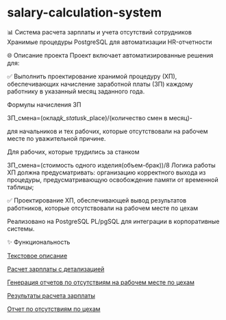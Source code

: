 # salary-calculation-system
📊 Система расчета зарплаты и учета отсутствий сотрудников
Хранимые процедуры PostgreSQL для автоматизации HR-отчетности

🌐 Описание проекта
Проект включает автоматизированные решения для:

✅ 	Выполнить проектирование хранимой процедуру (ХП), обеспечивающих начисление заработной платы (ЗП) каждому работнику в указанный месяц заданного года. 

Формулы начисления ЗП


ЗП_смена=(оклад*k_status*k_place)/(количество смен в месяц)- 

для  начальников  и тех  рабочих, которые отсутствовали на рабочем месте по уважительной причине.

Для рабочих, которые трудились за станком

ЗП_смена=(стоимость одного изделия(объем-брак))/8
Логика работы ХП должна предусматривать:
	организацию корректного выхода из процедуры, предусматривающую освобождение памяти от временной таблицы; 


✅ Проектирование ХП, обеспечивающей вывод результатов работников, которые отсутствовали на рабочем месте по цехам

Реализовано на PostgreSQL PL/pgSQL для интеграции в корпоративные системы.

✨ Функциональность

[Текстовое описание](https://github.com/Andrei900-1/salary-calculation-system/blob/main/%D1%82%D0%B5%D0%BA%D1%81%D1%82%D0%BE%D0%B2%D0%BE%D0%B5%20%D0%BE%D0%BF%D0%B8%D1%81%D0%B0%D0%BD%D0%B8%D0%B5%20sql.pdf)

[Расчет зарплаты с детализацией](https://github.com/Andrei900-1/salary-calculation-system/blob/main/%D0%B7%D0%B0%D0%B4%D0%B0%D0%BD%D0%B8%D0%B5%201.sql)

[Генерация отчетов по отсутствиям на рабочем месте по цехам](https://github.com/Andrei900-1/salary-calculation-system/blob/main/%D0%B7%D0%B0%D0%B4%D0%B0%D0%BD%D0%B8%D0%B5%202.sql)


[Результаты расчета зарплаты](https://github.com/Andrei900-1/salary-calculation-system/blob/main/%D0%B7%D0%B0%D0%B4%D0%B0%D0%BD%D0%B8%D0%B5%201%20%D0%B2%D1%8B%D0%B2%D0%BE%D0%B4%20%D1%80%D0%B5%D0%B7%D1%83%D0%BB%D1%8C%D1%82%D0%B0%D1%82%D0%BE%D0%B2.png)

[Отчет по отсутствиям по цехам](https://github.com/Andrei900-1/salary-calculation-system/blob/main/%D0%B7%D0%B0%D0%B4%D0%B0%D0%BD%D0%B8%D0%B5%202%20%D0%B2%D1%8B%D0%B2%D0%BE%D0%B4%20%D1%80%D0%B5%D0%B7%D1%83%D0%BB%D1%8C%D1%82%D0%B0%D1%82%D0%BE%D0%B2.png)
 
